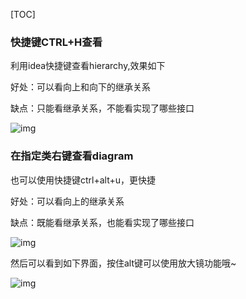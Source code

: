 [TOC]

###  快捷键CTRL+H查看

利用idea快捷键查看hierarchy,效果如下

好处：可以看向上和向下的继承关系

缺点：只能看继承关系，不能看实现了哪些接口

![img](https://upload-images.jianshu.io/upload_images/7017140-9d22d3f18ce8f40f?imageMogr2/auto-orient/strip%7CimageView2/2/w/1240)

### 在指定类右键查看diagram

也可以使用快捷键ctrl+alt+u，更快捷

好处：可以看向上的继承关系

缺点：既能看继承关系，也能看实现了哪些接口

![img](https://upload-images.jianshu.io/upload_images/7017140-d1c8c77a0587d9c2?imageMogr2/auto-orient/strip%7CimageView2/2/w/1240)

然后可以看到如下界面，按住alt键可以使用放大镜功能哦~

![img](https://upload-images.jianshu.io/upload_images/7017140-a9657b6ad905d75f?imageMogr2/auto-orient/strip%7CimageView2/2/w/1240)